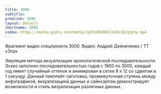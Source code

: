 ```yaml
---
title: 3000
subtitle:
prmalink: 3000
layout: default
shortname: 3000
video: https://media.giphy.com/media/Jq2FoB56KNllG2Ox19/giphy.mp4
---
```


Фрагмент видео спецпроекта 3000.
Видео: Андрей Дейниченко / ТТ «Эта»

Эмуляция метода визуализации хронологической последовательности. Эскиз заполнен последовательностью годов с 1900 по 3000, каждый год имеет случайный оттенок и анимирован в сетке 8 x 12 со сдвигом в 1 секунду. Данный темплейт-заготовка, промежуточная ступень между инфографикой, визуализацией данных и сайнсартом демонстрирует возможности и стиль визуализации различных данных.
